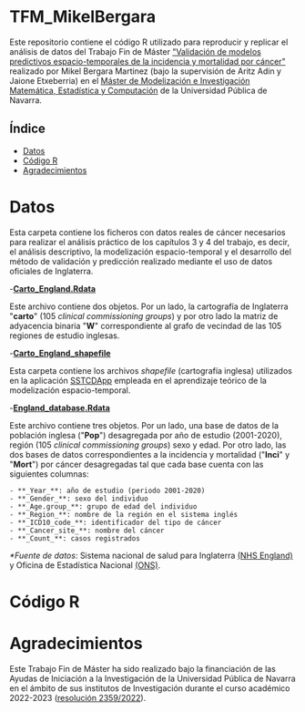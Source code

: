 # TFM_MikelBergara
Este repositorio contiene el código R utilizado para reproducir y replicar el análisis de datos del Trabajo Fin de Máster ["Validación de modelos predictivos espacio-temporales de la incidencia y mortalidad por cáncer"](https://github.com/spatialstatisticsupna/TFM_MikelBergara/blob/main/TFM_MikelBergara.pdf) realizado por Mikel Bergara Martinez (bajo la supervisión de Aritz Adin y Jaione Etxeberria) en el [Máster de Modelización e Investigación Matemática, Estadística y Computación](https://www.unavarra.es/sites/masteres/ciencias/modelizacion-invest-matematica/presentacion.html) de la Universidad Pública de Navarra.


## Índice

- [Datos](#Datos)
- [Código R](#Código-r)
- [Agradecimientos](#Agradecimientos)

# Datos

Esta carpeta contiene los ficheros con datos reales de cáncer necesarios para realizar el análisis práctico de los capítulos 3 y 4 del trabajo, es decir, el análisis descriptivo, la modelización espacio-temporal y el desarrollo del método de validación y predicción realizado mediante el uso de datos oficiales de Inglaterra. 

-[**Carto_England.Rdata**](https://github.com/spatialstatisticsupna/TFM_MikelBergara/blob/main/Datos/Carto_England.Rdata)

Este archivo contiene dos objetos. Por un lado, la cartografía de Inglaterra "**carto**" (105 _clinical commissioning groups_) y por otro lado la matriz de adyacencia binaria "**W**" correspondiente al grafo de vecindad de las 105 regiones de estudio inglesas.

-[**Carto_England_shapefile**](https://github.com/spatialstatisticsupna/TFM_MikelBergara/tree/main/Datos/Carto_England_shapefile)

Esta carpeta contiene los archivos _shapefile_ (cartografía inglesa) utilizados en la aplicación [SSTCDApp](https://emi-sstcdapp.unavarra.es/Login/) empleada en el aprendizaje teórico de la modelización espacio-temporal.

-[**England_database.Rdata**](https://github.com/spatialstatisticsupna/TFM_MikelBergara/blob/main/Datos/England_database.Rdata)

Este archivo contiene tres objetos. Por un lado, una base de datos de la población inglesa ("**Pop**") desagregada por año de estudio (2001-2020), región (105 _clinical commissioning groups_) sexo y edad. Por otro lado, las dos bases de datos correspondientes a la incidencia y mortalidad ("**Inci**" y "**Mort**") por cáncer desagregadas tal que cada base cuenta con las siguientes columnas:

    - **_Year_**: año de estudio (periodo 2001-2020)
    - **_Gender_**: sexo del individuo
    - **_Age.group_**: grupo de edad del individuo
    - **_Region_**: nombre de la región en el sistema inglés 
    - **_ICD10_code_**: identificador del tipo de cáncer
    - **_Cancer_site_**: nombre del cáncer 
    - **_Count_**: casos registrados

_*Fuente de datos_: Sistema nacional de salud para Inglaterra [(NHS England)](https://www.cancerdata.nhs.uk/incidence_and_mortality) y Oficina de Estadística Nacional [(ONS)](https://www.ons.gov.uk/peoplepopulationandcommunity).

# Código R

# Agradecimientos
Este Trabajo Fin de Máster ha sido realizado bajo la financiación de las Ayudas de Iniciación a la Investigación de la Universidad Pública de Navarra en el ámbito de sus institutos de Investigación durante el curso académico 2022-2023 ([resolución 2359/2022](https://www2.unavarra.es/gesadj/sede/INVESTIGACION2022/RES2359_Iniciacion22-23.pdf)).


  


